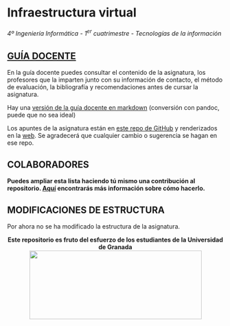 # Infraestructura virtual

###### 4º Ingeniería Informática - 1<sup>er</sup> cuatrimestre - Tecnologías de la información

## [GUÍA DOCENTE](https://grados.ugr.es/informatica/pages/infoacademica/guias_docentes/curso_actual/cuarto/tecnologiasdelainformacion/gii_infraestructura_virtual_20172018_firmada)

En la guía docente puedes consultar el contenido de la asignatura, los profesores que la imparten junto con su información de contacto, el método de evaluación, la bibliografía y recomendaciones antes de cursar la asignatura.

Hay una [versión de la guía docente en markdown](https://github.com/JJ/Ingenieria-Informatica) (conversión con pandoc, puede que no sea ideal)

Los apuntes de la asignatura están en [este repo de GitHub](https://github.com/JJ/IV) y renderizados en la [web](https://jj.github.io/IV). Se agradecerá que cualquier cambio o sugerencia se hagan en ese repo.

## COLABORADORES

**Puedes ampliar esta lista haciendo tú mismo una contribución al repositorio. [Aquí](https://github.com/DEIIT/Ingenieria-Informatica/wiki/C%C3%B3mo-contribuir) encontrarás más información sobre cómo hacerlo.**

## MODIFICACIONES DE ESTRUCTURA

Por ahora no se ha modificado la estructura de la asignatura.

<p align="center">
   <b>Este repositorio es fruto del esfuerzo de los estudiantes de la Universidad de Granada</b></br>
   <a href="http://deiit.ugr.es/"><img width="401" height="160" src="https://deiit.ugr.es/img/logo-DEIIT.png"> </a>
</p>
